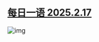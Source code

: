 <!--1739811620000-->
[每日一语 2025.2.17](https://chinadigitaltimes.net/chinese/715931.html)
------

<p><img decoding="async" src="https://chinadigitaltimes.net/chinese/files/2025/02/2025.2.17.png" alt="img"></p><div class="addtoany_share_save_container addtoany_content addtoany_content_bottom"><div class="a2a_kit a2a_kit_size_32 addtoany_list" data-a2a-url="https://chinadigitaltimes.net/chinese/715931.html" data-a2a-title="每日一语 2025.2.17"><a class="a2a_button_facebook" href="https://www.addtoany.com/add_to/facebook?linkurl=https%3A%2F%2Fchinadigitaltimes.net%2Fchinese%2F715931.html&amp;linkname=%E6%AF%8F%E6%97%A5%E4%B8%80%E8%AF%AD%202025.2.17" title="Facebook" rel="nofollow noopener" target="_blank"></a><a class="a2a_button_twitter" href="https://www.addtoany.com/add_to/twitter?linkurl=https%3A%2F%2Fchinadigitaltimes.net%2Fchinese%2F715931.html&amp;linkname=%E6%AF%8F%E6%97%A5%E4%B8%80%E8%AF%AD%202025.2.17" title="Twitter" rel="nofollow noopener" target="_blank"></a><a class="a2a_button_telegram" href="https://www.addtoany.com/add_to/telegram?linkurl=https%3A%2F%2Fchinadigitaltimes.net%2Fchinese%2F715931.html&amp;linkname=%E6%AF%8F%E6%97%A5%E4%B8%80%E8%AF%AD%202025.2.17" title="Telegram" rel="nofollow noopener" target="_blank"></a><a class="a2a_button_reddit" href="https://www.addtoany.com/add_to/reddit?linkurl=https%3A%2F%2Fchinadigitaltimes.net%2Fchinese%2F715931.html&amp;linkname=%E6%AF%8F%E6%97%A5%E4%B8%80%E8%AF%AD%202025.2.17" title="Reddit" rel="nofollow noopener" target="_blank"></a><a class="a2a_button_whatsapp" href="https://www.addtoany.com/add_to/whatsapp?linkurl=https%3A%2F%2Fchinadigitaltimes.net%2Fchinese%2F715931.html&amp;linkname=%E6%AF%8F%E6%97%A5%E4%B8%80%E8%AF%AD%202025.2.17" title="WhatsApp" rel="nofollow noopener" target="_blank"></a><a class="a2a_button_email" href="https://www.addtoany.com/add_to/email?linkurl=https%3A%2F%2Fchinadigitaltimes.net%2Fchinese%2F715931.html&amp;linkname=%E6%AF%8F%E6%97%A5%E4%B8%80%E8%AF%AD%202025.2.17" title="Email" rel="nofollow noopener" target="_blank"></a><a class="a2a_button_copy_link" href="https://www.addtoany.com/add_to/copy_link?linkurl=https%3A%2F%2Fchinadigitaltimes.net%2Fchinese%2F715931.html&amp;linkname=%E6%AF%8F%E6%97%A5%E4%B8%80%E8%AF%AD%202025.2.17" title="Copy Link" rel="nofollow noopener" target="_blank"></a><a class="a2a_dd addtoany_share_save addtoany_share" href="https://www.addtoany.com/share"></a></div></div>
